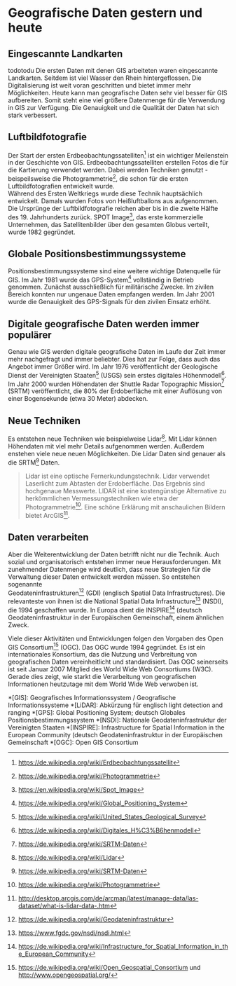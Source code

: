 # Geografische Daten gestern und heute

## Eingescannte Landkarten
todotodu 
Die ersten Daten mit denen GIS arbeiteten waren eingescannte Landkarten. 
Seitdem ist viel Wasser den Rhein hintergeflossen. Die Digitalisierung ist 
weit voran geschritten und 
bietet immer mehr Möglichkeiten. Heute kann man geografische Daten sehr viel 
besser für GIS aufbereiten.
Somit steht eine viel größere Datenmenge für die Verwendung in GIS zur Verfügung.
Die Genauigkeit und die Qualität der Daten hat sich stark verbessert.

## Luftbildfotografie

Der Start der ersten Erdbeobachtungssatelliten[^11] ist ein wichtiger Meilenstein in der Geschichte von GIS. 
Erdbeobachtungssatelliten erstellen Fotos die für die Kartierung verwendet werden.
Dabei werden Techniken genutzt - beispeilsweise die Photogrammetrie[^4], die schon für die ersten 
Luftbildfotografien entwickelt wurde.  
Während des Ersten Weltkriegs wurde diese Technik hauptsächlich entwickelt. Damals 
wurden Fotos von Heißluftballons aus aufgenommen. Die Ursprünge der Luftbildfotografie 
reichen aber bis in die zweite Hälfte des 19. Jahrhunderts zurück. 
SPOT Image[^1], das erste kommerzielle Unternehmen, das Satellitenbilder über den 
gesamten Globus verteilt, wurde 1982 gegründet.

## Globale Positionsbestimmungssysteme

Positionsbestimmungssysteme sind eine weitere wichtige Datenquelle für GIS. 
Im Jahr 1981 wurde das GPS-System[^2] vollständig in Betrieb genommen. Zunächst ausschließlich 
für militärische Zwecke. Im zivilen Bereich konnten nur ungenaue Daten empfangen werden. 
Im Jahr 2001 wurde die Genauigkeit des GPS-Signals für den zivilen Einsatz erhöht.

## Digitale geografische Daten werden immer populärer

Genau wie GIS werden digitale geografische Daten im Laufe der Zeit immer mehr nachgefragt und immer
beliebter. 
Dies hat zur Folge, dass auch das Angebot immer Größer wird. 
Im Jahr 1976 veröffentlicht der 
Geologische Dienst der Vereinigten Staaten[^7] (USGS) sein erstes digitales Höhenmodell[^8]. 
Im Jahr 2000 wurden Höhendaten der Shuttle Radar Topographic Mission[^6] (SRTM) 
veröffentlicht, die 80% der Erdoberfläche mit einer Auflösung von einer Bogensekunde 
(etwa 30 Meter) abdecken.

## Neue Techniken

Es entstehen neue Techniken wie beispielweise Lidar[^3]. Mit Lidar können Höhendaten mit 
viel mehr Details aufgenommen werden. Außerdem enstehen viele neue neuen Möglichkeiten. Die 
Lidar Daten sind genauer als die SRTM[^6] Daten.

> Lidar ist eine optische Fernerkundungstechnik. Lidar verwendet Laserlicht zum 
Abtasten der Erdoberfläche. Das Ergebnis sind hochgenaue Messwerte. 
LIDAR ist eine kostengünstige Alternative zu herkömmlichen Vermessungstechniken 
wie etwa der Photogrammetrie[^4]. Eine schöne Erklärung mit anschaulichen Bildern 
bietet ArcGIS[^5].


## Daten verarbeiten

Aber die Weiterentwicklung der Daten betrifft nicht nur die Technik. 
Auch sozial und organisatorisch entstehen immer neue Herausforderungen.
Mit zunehmender Datenmenge wird deutlich, dass neue Strategien für die Verwaltung dieser 
Daten entwickelt werden müssen. So entstehen sogenannte  
Geodateninfrastrukturen[^9] (GDI) (englisch Spatial Data Infrastructures). 
Die relevanteste von ihnen ist die National Spatial Data Infrastructure[^10] (NSDI), 
die 1994 geschaffen wurde. In Europa dient die INSPIRE[^12] 
(deutsch Geodateninfrastruktur in der Europäischen Gemeinschaft, einem ähnlichen Zweck.

Viele dieser Aktivitäten und Entwicklungen folgen den Vorgaben des Open GIS Consortium[^13] (OGC). 
Das OGC wurde 1994 gegründet. Es ist ein internationales Konsortium, das die Nutzung und Verbreitung von 
geografischen Daten vereinheitlicht und standardisiert. 
Das OGC seinerseits ist seit Januar 2007 Mitglied des World Wide Web Consortiums (W3C). Gerade dies 
zeigt, wie starkt die Verarbeitung von geografischen Informationen heutzutage mit dem 
World Wide Web verwoben ist.


[^1]: https://en.wikipedia.org/wiki/Spot_Image
[^2]: https://de.wikipedia.org/wiki/Global_Positioning_System
[^3]: https://de.wikipedia.org/wiki/Lidar
[^4]: https://de.wikipedia.org/wiki/Photogrammetrie
[^5]: http://desktop.arcgis.com/de/arcmap/latest/manage-data/las-dataset/what-is-lidar-data-.htm
[^6]: https://de.wikipedia.org/wiki/SRTM-Daten
[^7]: https://de.wikipedia.org/wiki/United_States_Geological_Survey
[^8]: https://de.wikipedia.org/wiki/Digitales_H%C3%B6henmodell
[^9]: https://de.wikipedia.org/wiki/Geodateninfrastruktur
[^10]: https://www.fgdc.gov/nsdi/nsdi.html
[^11]: https://de.wikipedia.org/wiki/Erdbeobachtungssatellit
[^12]: https://de.wikipedia.org/wiki/Infrastructure_for_Spatial_Information_in_the_European_Community
[^13]: https://de.wikipedia.org/wiki/Open_Geospatial_Consortium und http://www.opengeospatial.org/


*[GIS]: Geografisches Informationssystem / Geografische Informationssysteme
*[LiDAR]: Abkürzung für englisch light detection and ranging
*[GPS]: Global Positioning System; deutsch Globales Positionsbestimmungssystem
*[NSDI]: Nationale Geodateninfrastruktur der Vereinigten Staaten
*[INSPIRE]: Infrastructure for Spatial Information in the European Community (deutsch Geodateninfrastruktur in der Europäischen Gemeinschaft
*[OGC]: Open GIS Consortium
